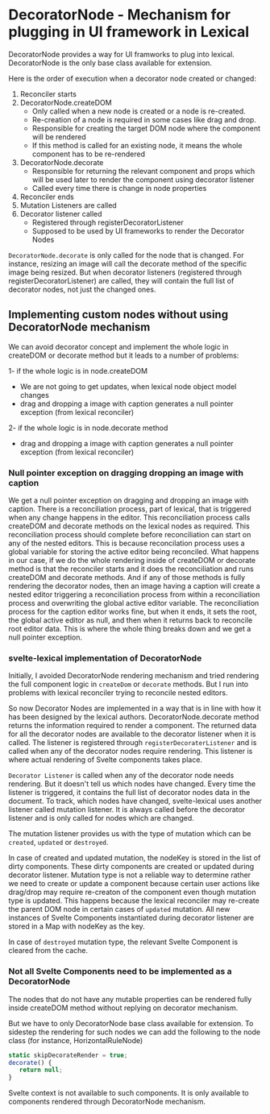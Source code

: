 # DecoratorNode - Mechanism for plugging in UI framework in Lexical

DecoratorNode provides a way for UI framworks to plug into lexical. DecoratorNode is the only base class available for extension.

Here is the order of execution when a decorator node created or changed:

1. Reconciler starts
2. DecoratorNode.createDOM
    - Only called when a new node is created or a node is re-created.
    - Re-creation of a node is required in some cases like drag and drop.
    - Responsible for creating the target DOM node where the component will be rendered
    - If this method is called for an existing node, it means the whole component has to be re-rendered
3. DecoratorNode.decorate
    - Responsible for returning the relevant component and props which will be used later to render the component using decorator listener
    - Called every time there is change in node properties
4. Reconciler ends
5. Mutation Listeners are called
6. Decorator listener called
    - Registered through registerDecoratorListener
    - Supposed to be used by UI frameworks to render the Decorator Nodes

`DecoratorNode.decorate` is only called for the node that is changed. For instance, resizing an image will call the decorate method of the specific image being resized. But when decorator listeners (registered through registerDecoratorListener) are called, they will contain the full list of decorator nodes, not just the changed ones.

## Implementing custom nodes without using DecoratorNode mechanism

We can avoid decorator concept and implement the whole logic in createDOM or decorate method but it leads to a number of problems:

1- if the whole logic is in node.createDOM

- We are not going to get updates, when lexical node object model changes
- drag and dropping a image with caption generates a null pointer exception (from lexical reconciler)

2- if the whole logic is in node.decorate method

- drag and dropping a image with caption generates a null pointer exception (from lexical reconciler)

### Null pointer exception on dragging dropping an image with caption

We get a null pointer exception on dragging and dropping an image with caption. There is a reconciliation process, part of lexical, that is triggered when any change happens in the editor. This reconciliation process calls createDOM and decorate methods on the lexical nodes as required. This reconciliation process should complete before reconciliation can start on any of the nested editors. This is because reconcilation process uses a global variable for storing the active editor being reconciled.  What happens in our case, if we do the whole rendering inside of createDOM or decorate method is that the reconciler starts and it does the reconciliation and runs createDOM and decorate methods. And if any of those methods is fully rendering the decorator nodes, then an image having a caption will create a nested editor triggering a reconciliation process from within a reconciliation process and overwriting the global active editor variable. The reconciliation process for the caption editor works fine, but when it ends, it sets the root, the global active editor as null, and then when it returns back to reconcile root editor data. This is where the whole thing breaks down and we get a null pointer exception.

### svelte-lexical implementation of DecoratorNode

Initially, I avoided DecoratorNode rendering mechanism and tried rendering the full component logic in `createDom` or `decorate` methods. But I run into problems with lexical reconciler trying to reconcile nested editors.

So now Decorator Nodes are implemented in a way that is in line with how it has been designed by the lexical authors. DecoratorNode.decorate method returns the information required to render a component. The returned data for all the decorator nodes are available to the decorator listener when it is called. The  listener is registered through `registerDecoraterListener` and is called when any of the decorator nodes require rendering. This listener is where actual rendering of Svelte components takes place.

`Decorator Listener` is called when any of the decorator node needs rendering. But it doesn't tell us which nodes have changed. Every time the listener is triggered, it contains the full list of decorator nodes data in the document. To track, which nodes have changed, svelte-lexical uses another listener called mutation listener. It is always called before the decorator listener and is only called for nodes which are changed.

The mutation listener provides us with the type of mutation which can be `created`, `updated` or `destroyed`. 

In case of created and updated mutation, the nodeKey is stored in the list of dirty components. These dirty components are created or updated during decorator listener. Mutation type is not a reliable way to determine rather we need to create or update a component because certain user actions like drag/drop may require re-creaton of the component even though mutation type is updated. This happens because the lexical reconciler may re-create the parent DOM node in certain cases of `updated` mutation. All new instances of Svelte Components instantiated during decorator listener are stored in a Map with nodeKey as the key.

In case of `destroyed` mutation type, the relevant Svelte Component is cleared from the cache.

### Not all Svelte Components need to be implemented as a DecoratorNode

The nodes that do not have any mutable properties can be rendered fully inside createDOM method without replying on decorator mechanism.

But we have to only DecoratorNode base class available for extension. To sidestep the rendering for such nodes we can add the following to the node class (for instance, HorizontalRuleNode)

```javascript
static skipDecorateRender = true;
decorate() {
   return null;
}
```

Svelte context is not available to such components. It is only available to components rendered through DecoratorNode mechanism.
